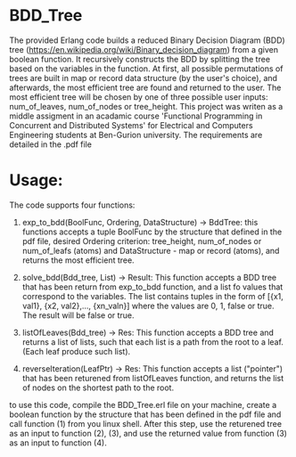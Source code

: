 # BDD_Tree
The provided Erlang code builds a reduced Binary Decision Diagram (BDD) tree (https://en.wikipedia.org/wiki/Binary_decision_diagram) from a given boolean function. It recursively constructs the BDD by splitting the tree based on the variables in the function. 
At first, all possible permutations of trees are built in map or record data structure (by the user's choice), and afterwards, the most efficient tree are found and returned to the user. The most efficient tree will be chosen by one of three possible user inputs: num_of_leaves, num_of_nodes or tree_height.
This project was writen as a middle assigment in an acadamic course 'Functional Programming in Concurrent and Distributed Systems' for Electrical and Computers Engineering students at Ben-Gurion university. 
The requirements are detailed in the .pdf file

# Usage:
The code supports four functions:
1. exp_to_bdd(BoolFunc, Ordering, DataStructure) -> BddTree:
  this functions accepts a tuple BoolFunc by the structure that defined in the pdf file,
  desired Ordering criterion: tree_height, num_of_nodes or num_of_leafs (atoms) and DataStructure - map or record (atoms), and returns the most efficient tree.

2. solve_bdd(Bdd_tree, List) -> Result:
  This function accepts a BDD tree that has been return from exp_to_bdd function, and a list fo values that correspond to the variables. The list contains tuples in the form of [{x1, val1}, {x2, val2},..., {xn_valn}] where the values are 0, 1, false or true.
The result will be false or true.

3. listOfLeaves(Bdd_tree) -> Res:
  This function accepts a BDD tree and returns a list of lists, such that each list is a path from the root to a leaf. (Each leaf produce such list).

4. reverseIteration(LeafPtr) -> Res:
  This function accepts a list ("pointer") that has been returened from listOfLeaves function, and returns the list of nodes on the shortest path to the root.
  
  
  to use this code, compile the BDD_Tree.erl file on your machine, create a boolean function by the structure that has been defined in the pdf file and call function (1) from you linux shell. After this step, use the returened tree as an input to function (2), (3), and use the returned value from function (3) as an input to function (4).
